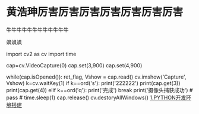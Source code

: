 # 黄浩珅厉害厉害厉害厉害厉害厉害厉害
<html xmlns="http://www.w3.org/1999/xhtml"><head>
    <title>欢迎来到王一刚老师的课程主页</title>
    <link href="style.css" rel="stylesheet" type="text/css">
    <script src="//hm.baidu.com/hm.js?39dcd5bd05965dcfa70b1d2457c6dcae"></script><script type="text/x-mathjax-config">
        MathJax.Hub.Config({tex2jax: {inlineMath: [['$','$'], ['\\(','\\)']]}});
</script>
    <script type="text/javascript" src="http://cdn.mathjax.org/mathjax/latest/MathJax.js?config=TeX-AMS-MML_HTMLorMML">
   </script>

牛牛牛牛牛牛牛牛牛牛牛牛

飒飒飒

import cv2 as cv
import time

cap=cv.VideoCapture(0)
cap.set(3,900)
cap.set(4,900)

while(cap.isOpened()):
    ret_flag, Vshow = cap.read()
    cv.imshow('Capture', Vshow)
    k=cv.waitKey(1)
    if k==ord('s'):
        print('222222')
        print(cap.get(3))
        print(cap.get(4))
    elif k==ord('q'):
        print('完成')
        break
    print('摄像头捕获成功')
    # pass
    # time.sleep(1)
cap.release()
cv.destoryAllWindows()
<a href="https://github.com/hhaos0725/hhaos0725.github.io">1.PYTHON开发环境搭建</a>